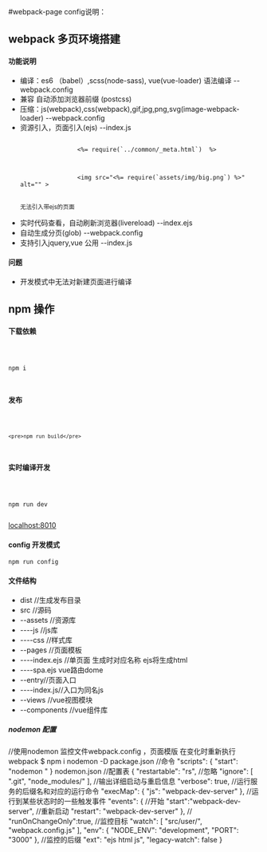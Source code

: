#webpack-page config说明：
<h2>
    webpack 多页环境搭建
</h2>
<h4>功能说明</h4>
<ul>
    </li>
    <li>
        编译：es6 （babel）,scss(node-sass), vue(vue-loader) 语法编译 --webpack.config
    </li>
    <li>
        兼容 自动添加浏览器前缀 (postcss)
    </li>
    <li>
        压缩：js(webpack),css(webpack),gif,jpg,png,svg(image-webpack-loader) --webpack.config
    </li>
    <li>
        资源引入，页面引入(ejs) --index.js
        <p>
            <code>
                <%= require(`../common/_meta.html`)  %>
            </code>
        </p>
        <P>
            <code>
                &lt;img src="<%= require(`assets/img/big.png`) %>" alt="" &gt;
            </code>
        </P>
        <P>
            <small>无法引入带ejs的页面</small>
        </P>
    </li>
    <li>
        实时代码查看，自动刷新浏览器(livereload) --index.ejs
    </li>
    <li>
        自动生成分页(glob) --webpack.config
    </li>
    <li>
        支持引入jquery,vue 公用 --index.js
    </li>
</ul>
<h4>问题</h4>
<ul>
    <li>开发模式中无法对新建页面进行编译</li>
</ul>

<h2>
    npm 操作
</h2>
<h4>下载依赖</h4>
<code>
    <pre>npm i</pre>
</code>

<h4>发布</h4>
<code>

    <pre>npm run build</pre>
</code>

<h4>实时编译开发</h4>
<code>
    <pre>npm run dev </pre>
</code>
<a href='http://127.0.0.1'>localhost:8010</a>

<h4>
    config 开发模式
</h4>
<code>npm run config</code>

<h4>文件结构</h4>
<ul>
    <li>dist //生成发布目录</li>
    <li>src //源码</li>
    <li>--assets //资源库</li>
    <li>----js //js库</li>
    <li>----css //样式库</li>
    <li>--pages //页面模板</li>
    <li>----index.ejs //单页面 生成时对应名称 ejs将生成html</li>
    <li>----spa.ejs vue路由dome</li>
    <li>--entry//页面入口</li>
    <li>----index.js//入口为同名js</li>
    <li>--views //vue视图模块</li>
    <li>--components //vue组件库</li>
</ul>

<h5>nodemon 配置</h5>
//使用nodemon 监控文件webpack.config ，页面模版 在变化时重新执行 webpack $ npm i nodemon -D package.json //命令 "scripts": { "start": "nodemon
" } nodemon.json //配置表 { "restartable": "rs", //忽略 "ignore": [ ".git", "node_modules/" ], //输出详细启动与重启信息 "verbose": true,
//运行服务的后缀名和对应的运行命令 "execMap": { "js": "webpack-dev-server" }, //运行到某些状态时的一些触发事件 "events": { //开始 "start":"webpack-dev-server",
//重新启动 "restart": "webpack-dev-server" }, // "runOnChangeOnly":true, //监控目标 "watch": [ "src/user/", "webpack.config.js" ],
"env": { "NODE_ENV": "development", "PORT": "3000" }, //监控的后缀 "ext": "ejs html js", "legacy-watch": false }